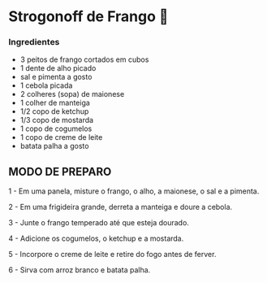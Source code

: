 # Strogonoff de Frango :chicken:

### Ingredientes
 -  3 peitos de frango cortados em cubos
 - 1 dente de alho picado
 - sal e pimenta a gosto
 - 1 cebola picada
 - 2 colheres (sopa) de maionese
 - 1 colher de manteiga
 - 1/2 copo de ketchup
 - 1/3 copo de mostarda
 - 1 copo de cogumelos
 - 1 copo de creme de leite
 - batata palha a gosto

## MODO DE PREPARO
1 - Em uma panela, misture o frango, o alho, a maionese, o sal e a pimenta.

2 - Em uma frigideira grande, derreta a manteiga e doure a cebola.

3 - Junte o frango temperado até que esteja dourado.

4 - Adicione os cogumelos, o ketchup e a mostarda.

5 - Incorpore o creme de leite e retire do fogo antes de ferver.

6 - Sirva com arroz branco e batata palha.